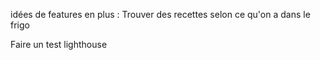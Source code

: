 
idées de features en plus :
Trouver des recettes selon ce qu'on a dans le frigo



Faire un test lighthouse